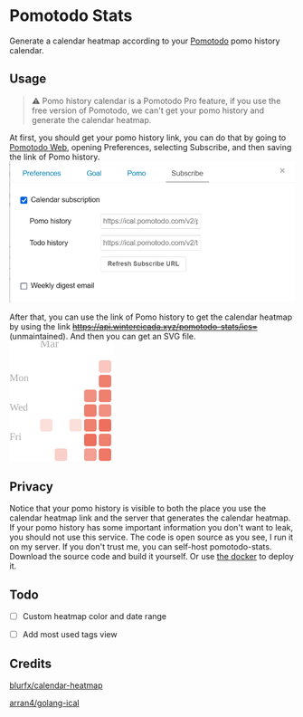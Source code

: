 # Pomotodo Stats

Generate a calendar heatmap according to your [Pomotodo](https://pomotodo.com) pomo history calendar.



## Usage
> :warning: Pomo history calendar is a Pomotodo Pro feature, if you use the free version of Pomotodo, we can't get your pomo history and generate the calendar heatmap.

At first, you should get your pomo history link, you can do that by going to [Pomotodo Web](https://pomotodo.com/app/), opening Preferences, selecting Subscribe, and then saving the link of Pomo history.
![](/images/pomotodo.png)

After that, you can use the link of Pomo history to get the calendar heatmap by using the link ~~https://api.wintercicada.xyz/pomotodo-stats/ics=<the-pomo-history-link>~~ (unmaintained). And then you can get an SVG file.
![](/images/pomotodoHeatmap.svg)



## Privacy
Notice that your pomo history is visible to both the place you use the calendar heatmap link and the server that generates the calendar heatmap. If your pomo history has some important information you don't want to leak, you should not use this service. The code is open source as you see, I run it on my server. If you don't trust me, you can self-host pomotodo-stats. Download the source code and build it yourself. Or use [the docker](https://hub.docker.com/repository/docker/wintercicada/pomotodo-stats) to deploy it.

## Todo
- [ ] Custom heatmap color and date range
- [ ] Add most used tags view



## Credits
[blurfx/calendar-heatmap](https://github.com/blurfx/calendar-heatmap)

[arran4/golang-ical](https://github.com/arran4/golang-ical)


